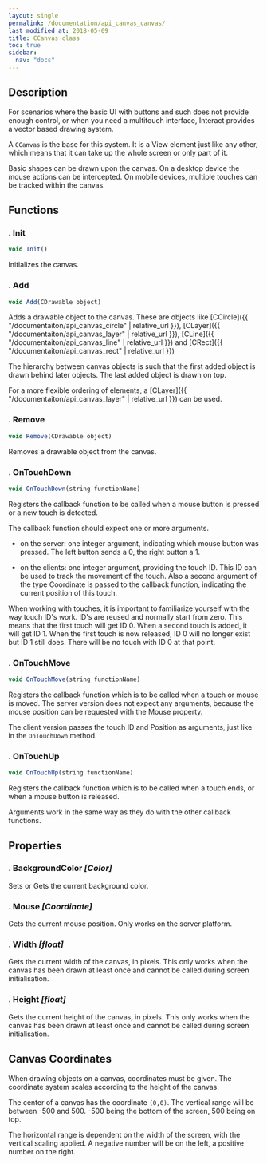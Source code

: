```yaml
---
layout: single
permalink: /documentation/api_canvas_canvas/
last_modified_at: 2018-05-09
title: CCanvas class
toc: true
sidebar:
  nav: "docs"
---
```


## Description

For scenarios where the basic UI with buttons and such does not provide enough control, or when you need a multitouch interface, Interact provides a vector based drawing system.

A `CCanvas` is the base for this system. It is a View element just like any other, which means that it can take up the whole screen or only part of it.

Basic shapes can be drawn upon the canvas. On a desktop device the mouse actions can be intercepted. On mobile devices, multiple touches can be tracked within the canvas.

## Functions
### . Init

```javascript
void Init()
```

Initializes the canvas.

### . Add

```javascript
void Add(CDrawable object)
```
Adds a drawable object to the canvas. These are objects like [CCircle]({{ "/documentaiton/api_canvas_circle" | relative_url }}), [CLayer]({{ "/documentaiton/api_canvas_layer" | relative_url }}), [CLine]({{ "/documentaiton/api_canvas_line" | relative_url }}) and [CRect]({{ "/documentaiton/api_canvas_rect" | relative_url }})

The hierarchy between canvas objects is such that the first added object is drawn behind later objects. The last added object is drawn on top.

For a more flexible ordering of elements, a [CLayer]({{ "/documentaiton/api_canvas_layer" | relative_url }}) can be used.

### . Remove

```javascript
void Remove(CDrawable object)
```
Removes a drawable object from the canvas.

### . OnTouchDown

```javascript
void OnTouchDown(string functionName)
```
Registers the callback function to be called when a mouse button is pressed or a new touch is detected.

The callback function should expect one or more arguments.

- on the server: one integer argument, indicating which mouse button was pressed. The left button sends a 0, the right button a 1.

- on the clients: one integer argument, providing the touch ID. This ID can be used to track the movement of the touch. Also a second argument of the type Coordinate is passed to the callback function, indicating the current position of this touch.

When working with touches, it is important to familiarize yourself with the way touch ID's work. ID's are reused and normally start from zero. This means that the first touch will get ID 0. When a second touch is added, it will get ID 1. When the first touch is now released, ID 0 will no longer exist but ID 1 still does. There will be no touch with ID 0 at that point.

### . OnTouchMove

```javascript
void OnTouchMove(string functionName)
```

Registers the callback function which is to be called when a touch or mouse is moved. The server version does not expect any arguments, because the mouse position can be requested with the Mouse property.

The client version passes the touch ID and Position as arguments, just like in the `OnTouchDown` method.

### . OnTouchUp

```javascript
void OnTouchUp(string functionName)
```

Registers the callback function which is to be called when a touch ends, or when a mouse button is released.

Arguments work in the same way as they do with the other callback functions.

## Properties

### . BackgroundColor _[Color]_

Sets or Gets the current background color.

### . Mouse _[Coordinate]_

Gets the current mouse position. Only works on the server platform.

### . Width _[float]_

Gets the current width of the canvas, in pixels. This only works when the canvas has been drawn at least once and cannot be called during screen initialisation.

### . Height _[float]_

Gets the current height of the canvas, in pixels. This only works when the canvas has been drawn at least once and cannot be called during screen initialisation.

## Canvas Coordinates

When drawing objects on a canvas, coordinates must be given. The coordinate system scales according to the height of the canvas. 

The center of a canvas has the coordinate `(0,0)`. The vertical range will be between -500 and 500. -500 being the bottom of the screen, 500 being on top.

The horizontal range is dependent on the width of the screen, with the vertical scaling applied. A negative number will be on the left, a positive number on the right.